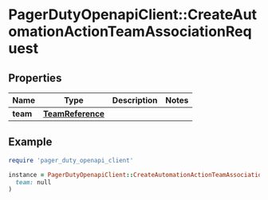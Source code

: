 # PagerDutyOpenapiClient::CreateAutomationActionTeamAssociationRequest

## Properties

| Name | Type | Description | Notes |
| ---- | ---- | ----------- | ----- |
| **team** | [**TeamReference**](TeamReference.md) |  |  |

## Example

```ruby
require 'pager_duty_openapi_client'

instance = PagerDutyOpenapiClient::CreateAutomationActionTeamAssociationRequest.new(
  team: null
)
```

